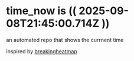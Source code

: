 # time_now is (( 2025-09-08T21:45:00.714Z ))

an automated repo that shows the currnent time

inspired by [breakingheatmap](https://github.com/breakingheatmap/breakingheatmap)